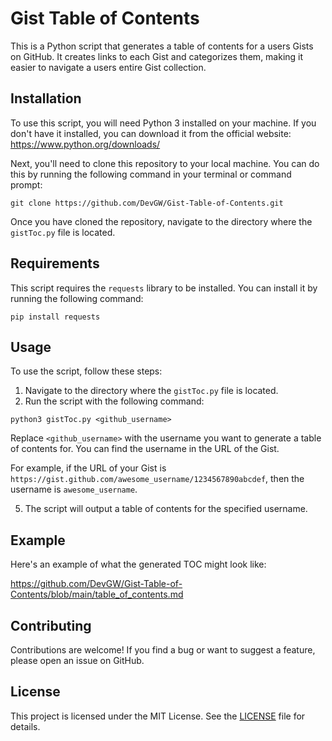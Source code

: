 # Gist Table of Contents

This is a Python script that generates a table of contents for a users Gists on GitHub. It creates links to each Gist and categorizes them, making it easier to navigate a users entire Gist collection.

## Installation

To use this script, you will need Python 3 installed on your machine. If you don't have it installed, you can download it from the official website: https://www.python.org/downloads/

Next, you'll need to clone this repository to your local machine. You can do this by running the following command in your terminal or command prompt:

```shell
git clone https://github.com/DevGW/Gist-Table-of-Contents.git
```


Once you have cloned the repository, navigate to the directory where the `gistToc.py` file is located.

## Requirements

This script requires the `requests` library to be installed. You can install it by running the following command:

```shell
pip install requests
```

## Usage

To use the script, follow these steps:

1. Navigate to the directory where the `gistToc.py` file is located.
2. Run the script with the following command:

```shell
python3 gistToc.py <github_username>
```


Replace `<github_username>` with the username you want to generate a table of contents for. You can find the username in the URL of the Gist.

For example, if the URL of your Gist is `https://gist.github.com/awesome_username/1234567890abcdef`, then the username is `awesome_username`.

5. The script will output a table of contents for the specified username.

## Example

Here's an example of what the generated TOC might look like:

https://github.com/DevGW/Gist-Table-of-Contents/blob/main/table_of_contents.md


## Contributing

Contributions are welcome! If you find a bug or want to suggest a feature, please open an issue on GitHub.

## License

This project is licensed under the MIT License. See the [LICENSE](LICENSE) file for details.
